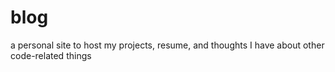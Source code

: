 # blog
a personal site to host my projects, resume, and thoughts I have about other code-related things
